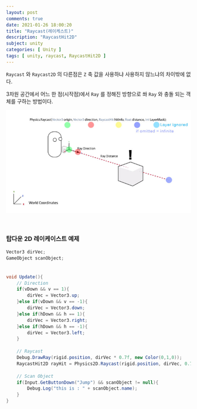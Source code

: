 ```yaml
---
layout: post
comments: true
date: 2021-01-26 18:00:20
title: "Raycast(레이케스트)"
description: "RaycastHit2D"
subject: unity
categories: [ Unity ]
tags: [ unity, raycast, RaycastHit2D ]
---
```



`Raycast` 와 `Raycast2D` 의 다른점은 `Z` 축 값을 사용하냐 사용하지 않느냐의 차이밖에 없다.

3차원 공간에서 어느 한 점(시작점)에서  `Ray` 를 정해진 방향으로 쏴 `Ray` 와 충돌 되는 객체를 구하는 방법이다.

![RaycastHit2D Physics2D.Raycast(Vector2 origin, Vector2 direction, float distance, int layerMask)](/images/dev/unity-raycasting.jpg "RaycastHit2D Physics2D.Raycast(Vector2 origin, Vector2 direction, float distance, int layerMask)")

<br>

### 탑다운 2D 레이케이스트 예제

```c#
Vector3 dirVec;
GameObject scanObject;


void Update(){
    // Direction
    if(vDown && v == 1){
        dirVec = Vector3.up;
    }else if(vDown && v == -1){
        dirVec = Vector3.down;
    }else if(hDown && h == 1){
        dirVec = Vector3.right;
    }else if(hDown && h == -1){
        dirVec = Vector3.left;
    }
    
    // Raycast
    Debug.DrawRay(rigid.position, dirVec * 0.7f, new Color(0,1,0));
    RaycastHit2D rayHit = Physics2D.Raycast(rigid.position, dirVec, 0.7f, LayerMask.GetMask("Object"));

    // Scan Object
    if(Input.GetButtonDown("Jump") && scanObject != null){
        Debug.Log("this is : " + scanObject.name);
    }
}
```




